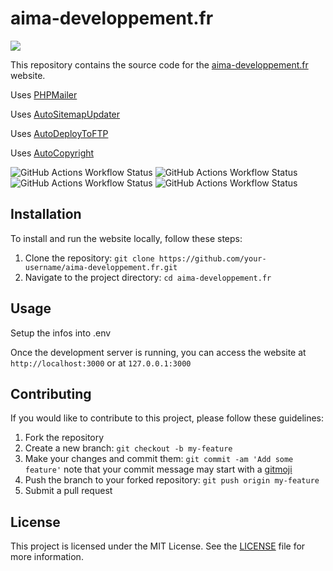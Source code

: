 # aima-developpement.fr

<a href="https://skillicons.dev"><img src="https://skillicons.dev/icons?i=html,css,php,js,svg,git,github,githubactions,figma,vscode"/></a>

This repository contains the source code for the [aima-developpement.fr](https://www.aima-developpement.fr) website.

Uses [PHPMailer](https://github.com/PHPMailer/PHPMailer)

Uses [AutoSitemapUpdater](https://github.com/YoruKiwi/AutoSitemapUpdater)

Uses [AutoDeployToFTP](https://github.com/YoruKiwi/AutoDeployToFTP)

Uses [AutoCopyright](https://github.com/YoruKiwi/AutoCopyright)

![GitHub Actions Workflow Status](https://img.shields.io/github/actions/workflow/status/AIMA-Dev/aima-developpement.fr/sitemap.yml?label=CI-AutoSitemapUpdater)
![GitHub Actions Workflow Status](https://img.shields.io/github/actions/workflow/status/AIMA-Dev/aima-developpement.fr/codeql.yml?label=CI-CodeQL)
![GitHub Actions Workflow Status](https://img.shields.io/github/actions/workflow/status/AIMA-Dev/aima-developpement.fr/phpmd.yml?label=CI-PhpMD)
![GitHub Actions Workflow Status](https://img.shields.io/github/actions/workflow/status/AIMA-Dev/aima-developpement.fr/deploy.yml?label=CD-AutoDeployToFTP)

## Installation

To install and run the website locally, follow these steps:

1. Clone the repository: `git clone https://github.com/your-username/aima-developpement.fr.git`
2. Navigate to the project directory: `cd aima-developpement.fr`

## Usage

Setup the infos into .env

Once the development server is running, you can access the website at `http://localhost:3000` or at `127.0.0.1:3000` 

## Contributing

If you would like to contribute to this project, please follow these guidelines:

1. Fork the repository
2. Create a new branch: `git checkout -b my-feature`
3. Make your changes and commit them: `git commit -am 'Add some feature'` note that your commit message may start with a [gitmoji](https://gitmoji.dev/)
4. Push the branch to your forked repository: `git push origin my-feature`
5. Submit a pull request

## License

This project is licensed under the MIT License. See the [LICENSE](LICENSE) file for more information.
